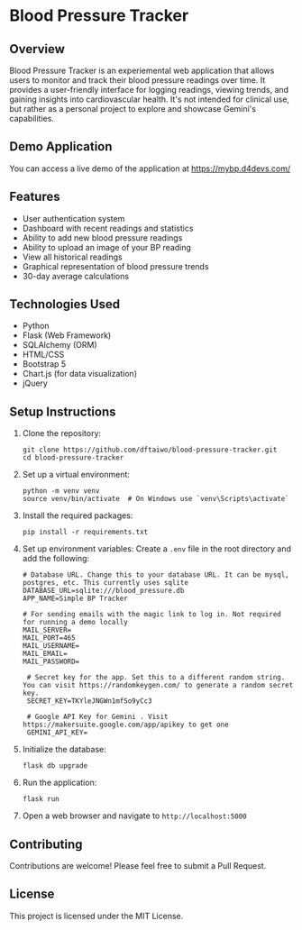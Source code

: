 # Blood Pressure Tracker

## Overview

Blood Pressure Tracker is an experiemental web application that allows users to monitor and track their blood pressure readings over time. It provides a user-friendly interface for logging readings, viewing trends, and gaining insights into cardiovascular health. It's not intended for clinical use, but rather as a personal project to explore and showcase Gemini's capabilities.

## Demo Application

You can access a live demo of the application at https://mybp.d4devs.com/

## Features

- User authentication system
- Dashboard with recent readings and statistics
- Ability to add new blood pressure readings 
- Ability to upload an image of your BP reading 
- View all historical readings
- Graphical representation of blood pressure trends
- 30-day average calculations

## Technologies Used

- Python
- Flask (Web Framework)
- SQLAlchemy (ORM)
- HTML/CSS
- Bootstrap 5
- Chart.js (for data visualization)
- jQuery

## Setup Instructions

1. Clone the repository:
   ```
   git clone https://github.com/dftaiwo/blood-pressure-tracker.git
   cd blood-pressure-tracker
   ```

2. Set up a virtual environment:
   ```
   python -m venv venv
   source venv/bin/activate  # On Windows use `venv\Scripts\activate`
   ```

3. Install the required packages:
   ```
   pip install -r requirements.txt
   ```

4. Set up environment variables:
   Create a `.env` file in the root directory and add the following:
   ```
   # Database URL. Change this to your database URL. It can be mysql, postgres, etc. This currently uses sqlite 
   DATABASE_URL=sqlite:///blood_pressure.db
   APP_NAME=Simple BP Tracker
   
   # For sending emails with the magic link to log in. Not required for running a demo locally
   MAIL_SERVER=
   MAIL_PORT=465
   MAIL_USERNAME=
   MAIL_EMAIL=
   MAIL_PASSWORD=

    # Secret key for the app. Set this to a different random string. You can visit https://randomkeygen.com/ to generate a random secret key.
    SECRET_KEY=TKYleJNGWn1mfSo9yCc3

    # Google API Key for Gemini . Visit https://makersuite.google.com/app/apikey to get one
    GEMINI_API_KEY=

   ```

5. Initialize the database:
   ```
   flask db upgrade
   ```

6. Run the application:
   ```
   flask run
   ```

7. Open a web browser and navigate to `http://localhost:5000`


## Contributing

Contributions are welcome! Please feel free to submit a Pull Request.

## License

This project is licensed under the MIT License.